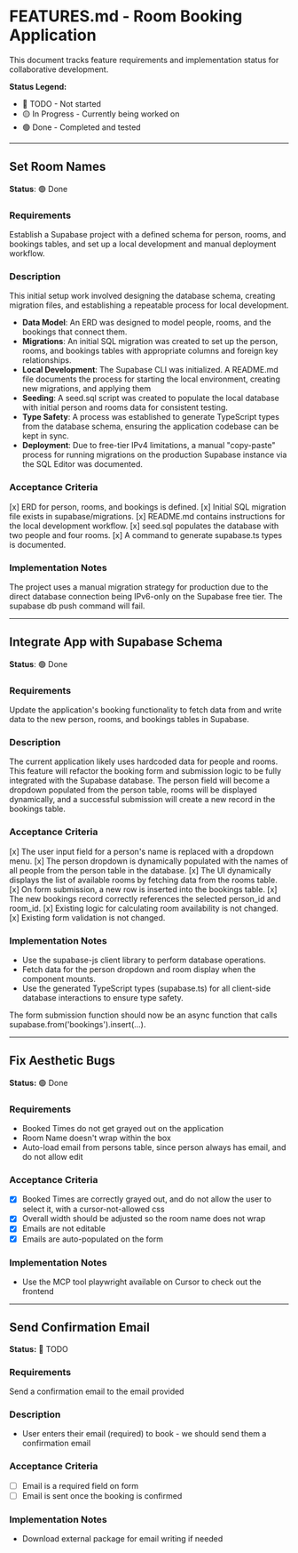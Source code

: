 # FEATURES.md - Room Booking Application

This document tracks feature requirements and implementation status for collaborative development.

**Status Legend:**

- 🔴 TODO - Not started
- 🟡 In Progress - Currently being worked on
- 🟢 Done - Completed and tested

---

## Set Room Names

**Status**: 🟢 Done

### Requirements

Establish a Supabase project with a defined schema for person, rooms, and bookings
tables, and set up a local development and manual deployment workflow.

### Description

This initial setup work involved designing the database schema, creating migration files,
and establishing a repeatable process for local development.

- **Data Model**: An ERD was designed to model people, rooms, and the bookings that
  connect them.
- **Migrations**: An initial SQL migration was created to set up the person, rooms, and
  bookings tables with appropriate columns and foreign key relationships.
- **Local Development**: The Supabase CLI was initialized. A README.md file documents the
  process for starting the local environment, creating new migrations, and applying them
- **Seeding**: A seed.sql script was created to populate the local database with initial
  person and rooms data for consistent testing.
- **Type Safety**: A process was established to generate TypeScript types from the
  database schema, ensuring the application codebase can be kept in sync.
- **Deployment**: Due to free-tier IPv4 limitations, a manual "copy-paste" process for
  running migrations on the production Supabase instance via the SQL Editor was
  documented.

### Acceptance Criteria

[x] ERD for person, rooms, and bookings is defined.
[x] Initial SQL migration file exists in supabase/migrations.
[x] README.md contains instructions for the local development workflow.
[x] seed.sql populates the database with two people and four rooms.
[x] A command to generate supabase.ts types is documented.

### Implementation Notes

The project uses a manual migration strategy for production due to the direct database connection being IPv6-only on the Supabase free tier. The supabase db push command will fail.

---

## Integrate App with Supabase Schema

**Status**: 🟢 Done

### Requirements

Update the application's booking functionality to fetch data from and write data to the new person, rooms, and bookings tables in Supabase.

### Description

The current application likely uses hardcoded data for people and rooms. This feature will refactor the booking form and submission logic to be fully integrated with the Supabase database. The person field will become a dropdown populated from the person table, rooms will be displayed dynamically, and a successful submission will create a new record in the bookings table.

### Acceptance Criteria

[x] The user input field for a person's name is replaced with a dropdown menu.
[x] The person dropdown is dynamically populated with the names of all people from the person table in the database.
[x] The UI dynamically displays the list of available rooms by fetching data from the rooms table.
[x] On form submission, a new row is inserted into the bookings table.
[x] The new bookings record correctly references the selected person_id and room_id.
[x] Existing logic for calculating room availability is not changed.
[x] Existing form validation is not changed.

### Implementation Notes

- Use the supabase-js client library to perform database operations.
- Fetch data for the person dropdown and room display when the component mounts.
- Use the generated TypeScript types (supabase.ts) for all client-side database interactions to ensure type safety.

The form submission function should now be an async function that calls supabase.from('bookings').insert(...).

---

## Fix Aesthetic Bugs

**Status:** 🟢 Done

### Requirements

- Booked Times do not get grayed out on the application
- Room Name doesn't wrap within the box
- Auto-load email from persons table, since person always has email, and do not allow
  edit

### Acceptance Criteria

- [x] Booked Times are correctly grayed out, and do not allow the user to select it,
      with a cursor-not-allowed css
- [x] Overall width should be adjusted so the room name does not wrap
- [x] Emails are not editable
- [x] Emails are auto-populated on the form

### Implementation Notes

- Use the MCP tool playwright available on Cursor to check out the frontend

---

## Send Confirmation Email

**Status:** 🔴 TODO

### Requirements

Send a confirmation email to the email provided

### Description

- User enters their email (required) to book - we should send them a confirmation email

### Acceptance Criteria

- [ ] Email is a required field on form
- [ ] Email is sent once the booking is confirmed

### Implementation Notes

- Download external package for email writing if needed
